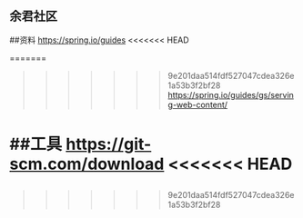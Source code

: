 ## 余君社区
##资料
https://spring.io/guides
<<<<<<< HEAD

=======
>>>>>>> 9e201daa514fdf527047cdea326e1a53b3f2bf28
https://spring.io/guides/gs/serving-web-content/

##工具
https://git-scm.com/download
<<<<<<< HEAD
=======
##
>>>>>>> 9e201daa514fdf527047cdea326e1a53b3f2bf28
